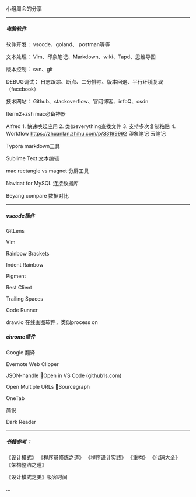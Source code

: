 小组周会的分享

----
#####  电脑软件
软件开发：
  vscode、goland、 postman等等

文本处理：
   Vim、印象笔记、Markdown、wiki、Tapd、思维导图

版本控制：
  svn、git 

DEBUG调试：
日志跟踪、断点、二分排除、版本回退、平行环境复现（facebook）

技术网站：
Github、stackoverflow、官网博客、infoQ、csdn

Iterm2+zsh  mac必备神器

Alfred   1. 快速唤起应用  2. 类似everything查找文件 
          3. 支持多次复制粘贴 4. Workflow
             https://zhuanlan.zhihu.com/p/33199992
印象笔记  云笔记

Typora  markdown工具

Sublime Text  文本编辑

mac rectangle vs magnet  分屏工具

Navicat for MySQL 连接数据库

Beyang compare  数据对比

----
##### vscode插件
GitLens  

Vim   

Rainbow Brackets 

Indent Rainbow

Pigment

Rest Client

Trailing Spaces

Code Runner

draw.io  在线画图软件，类似process on

##### chrome插件

Google 翻译

Evernote Web Clipper

JSON-handle
Open in VS Code (github1s.com)

Open Multiple URLs
Sourcegraph

OneTab

简悦

Dark Reader

---
##### 书籍参考：
《设计模式》
《程序员修炼之道》
《程序设计实践》
《重构》
《代码大全》
《架构整洁之道》

《设计模式之美》极客时间

…
